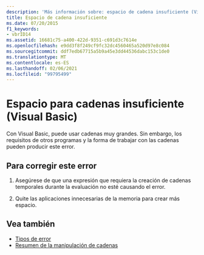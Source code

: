 ```yaml
---
description: 'Más información sobre: espacio de cadena insuficiente (Visual Basic)'
title: Espacio de cadena insuficiente
ms.date: 07/20/2015
f1_keywords:
- vbrID14
ms.assetid: 16681c75-a400-422d-9351-c691d3c7614e
ms.openlocfilehash: e9dd3f8f249cf9fc32dc4560465a520d97e8c084
ms.sourcegitcommit: ddf7edb67715a5b9a45e3dd44536dabc153c1de0
ms.translationtype: MT
ms.contentlocale: es-ES
ms.lasthandoff: 02/06/2021
ms.locfileid: "99795499"
---
```

# <a name="out-of-string-space-visual-basic"></a>Espacio para cadenas insuficiente (Visual Basic)

Con Visual Basic, puede usar cadenas muy grandes. Sin embargo, los requisitos de otros programas y la forma de trabajar con las cadenas pueden producir este error.  
  
## <a name="to-correct-this-error"></a>Para corregir este error  
  
1. Asegúrese de que una expresión que requiera la creación de cadenas temporales durante la evaluación no esté causando el error.  
  
2. Quite las aplicaciones innecesarias de la memoria para crear más espacio.  
  
## <a name="see-also"></a>Vea también

- [Tipos de error](../../programming-guide/language-features/error-types.md)
- [Resumen de la manipulación de cadenas](../keywords/string-manipulation-summary.md)
